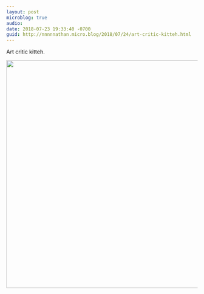 ```yaml
---
layout: post
microblog: true
audio: 
date: 2018-07-23 19:33:40 -0700
guid: http://nnnnnathan.micro.blog/2018/07/24/art-critic-kitteh.html
---
```

Art critic kitteh.

<img src="http://status.yergler.net/uploads/2018/435aa3c236.jpg" width="597" height="600" />
